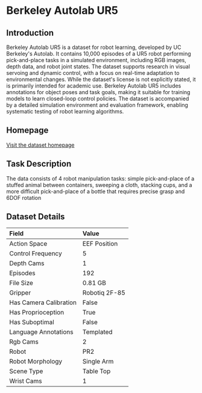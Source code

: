 # Berkeley Autolab UR5


## Introduction

Berkeley Autolab UR5 is a dataset for robot learning, developed by UC Berkeley's Autolab. It contains 10,000 episodes of a UR5 robot performing pick-and-place tasks in a simulated environment, including RGB images, depth data, and robot joint states. The dataset supports research in visual servoing and dynamic control, with a focus on real-time adaptation to environmental changes. While the dataset's license is not explicitly stated, it is primarily intended for academic use. Berkeley Autolab UR5 includes annotations for object poses and task goals, making it suitable for training models to learn closed-loop control policies. The dataset is accompanied by a detailed simulation environment and evaluation framework, enabling systematic testing of robot learning algorithms.


## Homepage

[Visit the dataset homepage](https://sites.google.com/view/berkeley-ur5/home)


## Task Description

The data consists of 4 robot manipulation tasks: simple pick-and-place of a stuffed animal between containers, sweeping a cloth, stacking cups, and a more difficult pick-and-place of a bottle that requires precise grasp and 6DOF rotation


## Dataset Details

| Field                            | Value                    |
|:---------------------------------|:-------------------------|
| Action Space                     | EEF Position           |
| Control Frequency                     | 5           |
| Depth Cams                     | 1           |
| Episodes                     | 192           |
| File Size                     |  0.81 GB           |
| Gripper                     | Robotiq 2F-85           |
| Has Camera Calibration                     | False           |
| Has Proprioception                     | True           |
| Has Suboptimal                     | False           |
| Language Annotations                     | Templated           |
| Rgb Cams                     | 2           |
| Robot                     | PR2           |
| Robot Morphology                     | Single Arm           |
| Scene Type                     | Table Top           |
| Wrist Cams                     | 1           |


